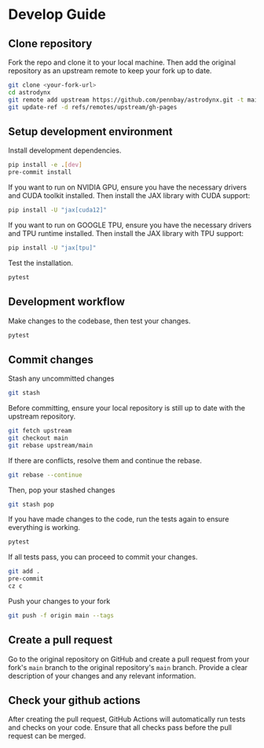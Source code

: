 # Develop Guide

## Clone repository
Fork the repo and clone it to your local machine. Then add the original repository as an upstream remote to keep your fork up to date.
```bash
git clone <your-fork-url>
cd astrodynx
git remote add upstream https://github.com/pennbay/astrodynx.git -t main
git update-ref -d refs/remotes/upstream/gh-pages
```

## Setup development environment
Install development dependencies.
```bash
pip install -e .[dev]
pre-commit install
```
If you want to run on NVIDIA GPU, ensure you have the necessary drivers and CUDA toolkit installed. Then install the JAX library with CUDA support:
```bash
pip install -U "jax[cuda12]"
```
If you want to run on GOOGLE TPU, ensure you have the necessary drivers and TPU runtime installed. Then install the JAX library with TPU support:
```bash
pip install -U "jax[tpu]"
```

Test the installation.
```bash
pytest
```

## Development workflow
Make changes to the codebase, then test your changes.
```bash
pytest
```

## Commit changes

Stash any uncommitted changes
```bash
git stash
```

Before committing, ensure your local repository is still up to date with the upstream repository.
```bash
git fetch upstream
git checkout main
git rebase upstream/main
```
If there are conflicts, resolve them and continue the rebase.
```bash
git rebase --continue
```
Then, pop your stashed changes
```bash
git stash pop
```
If you have made changes to the code, run the tests again to ensure everything is working.
```bash
pytest
```
If all tests pass, you can proceed to commit your changes.
```bash
git add .
pre-commit
cz c
```
Push your changes to your fork
```bash
git push -f origin main --tags
```

## Create a pull request
Go to the original repository on GitHub and create a pull request from your fork's `main` branch to the original repository's `main` branch. Provide a clear description of your changes and any relevant information.

## Check your github actions
After creating the pull request, GitHub Actions will automatically run tests and checks on your code. Ensure that all checks pass before the pull request can be merged.
